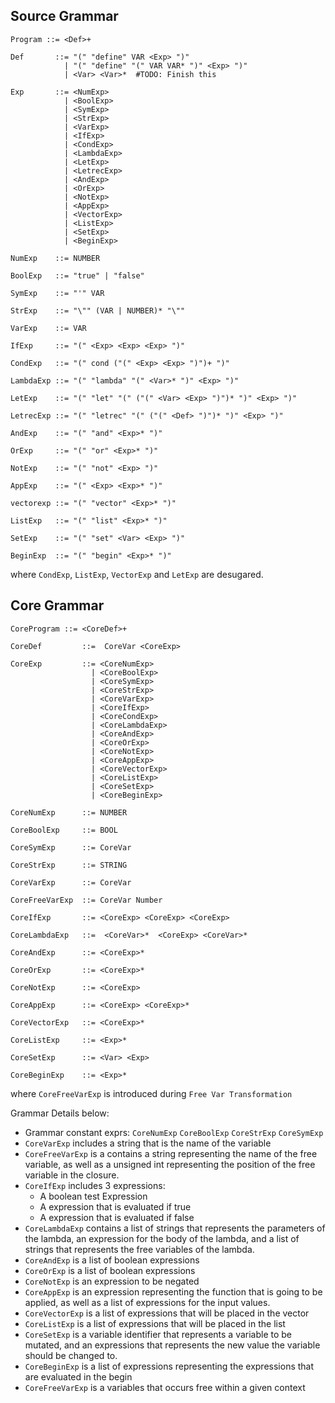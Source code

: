 

## Source Grammar
```shell
Program ::= <Def>+

Def       ::= "(" "define" VAR <Exp> ")"
            | "(" "define" "(" VAR VAR* ")" <Exp> ")"
            | <Var> <Var>*  #TODO: Finish this

Exp       ::= <NumExp>
            | <BoolExp>
            | <SymExp>
            | <StrExp>
            | <VarExp>
            | <IfExp>
            | <CondExp>
            | <LambdaExp>
            | <LetExp>
            | <LetrecExp>
            | <AndExp>
            | <OrExp>
            | <NotExp>
            | <AppExp>
            | <VectorExp>
            | <ListExp>
            | <SetExp>
            | <BeginExp>

NumExp    ::= NUMBER

BoolExp   ::= "true" | "false"

SymExp    ::= "'" VAR

StrExp    ::= "\"" (VAR | NUMBER)* "\""

VarExp    ::= VAR

IfExp     ::= "(" <Exp> <Exp> <Exp> ")"

CondExp   ::= "(" cond ("(" <Exp> <Exp> ")")+ ")"

LambdaExp ::= "(" "lambda" "(" <Var>* ")" <Exp> ")"

LetExp    ::= "(" "let" "(" ("(" <Var> <Exp> ")")* ")" <Exp> ")"

LetrecExp ::= "(" "letrec" "(" ("(" <Def> ")")* ")" <Exp> ")"

AndExp    ::= "(" "and" <Exp>* ")"

OrExp     ::= "(" "or" <Exp>* ")"

NotExp    ::= "(" "not" <Exp> ")"

AppExp    ::= "(" <Exp> <Exp>* ")"

vectorexp ::= "(" "vector" <Exp>* ")"

ListExp   ::= "(" "list" <Exp>* ")"

SetExp    ::= "(" "set" <Var> <Exp> ")"

BeginExp  ::= "(" "begin" <Exp>* ")"  
```
where `CondExp`, `ListExp`, `VectorExp` and `LetExp` are desugared.


## Core Grammar
```shell
CoreProgram ::= <CoreDef>+

CoreDef         ::=  CoreVar <CoreExp> 

CoreExp         ::= <CoreNumExp>
                  | <CoreBoolExp>
                  | <CoreSymExp>
                  | <CoreStrExp>
                  | <CoreVarExp>
                  | <CoreIfExp>
                  | <CoreCondExp>
                  | <CoreLambdaExp>
                  | <CoreAndExp>
                  | <CoreOrExp>
                  | <CoreNotExp>
                  | <CoreAppExp>
                  | <CoreVectorExp>
                  | <CoreListExp>
                  | <CoreSetExp>
                  | <CoreBeginExp>

CoreNumExp      ::= NUMBER

CoreBoolExp     ::= BOOL

CoreSymExp      ::= CoreVar

CoreStrExp      ::= STRING

CoreVarExp      ::= CoreVar

CoreFreeVarExp  ::= CoreVar Number

CoreIfExp       ::= <CoreExp> <CoreExp> <CoreExp> 

CoreLambdaExp   ::=  <CoreVar>*  <CoreExp> <CoreVar>*

CoreAndExp      ::= <CoreExp>* 

CoreOrExp       ::= <CoreExp>* 

CoreNotExp      ::= <CoreExp>

CoreAppExp      ::= <CoreExp> <CoreExp>*

CoreVectorExp   ::= <CoreExp>*

CoreListExp     ::= <Exp>*

CoreSetExp      ::= <Var> <Exp>

CoreBeginExp    ::= <Exp>* 
```

where `CoreFreeVarExp` is introduced during `Free Var Transformation`


Grammar Details below:
- Grammar constant exprs: `CoreNumExp` `CoreBoolExp` `CoreStrExp` `CoreSymExp`
- `CoreVarExp` includes a string that is the name of the variable
- `CoreFreeVarExp` is a contains a string representing the name of the free
  variable, as well as a unsigned int representing the position of the free
  variable in the closure.
- `CoreIfExp` includes 3 expressions: 
  - A boolean test Expression
  - A expression that is evaluated if true 
  - A expression that is evaluated if false
- `CoreLambdaExp` contains a list of strings that represents the parameters of the
  lambda, an expression for the body of the lambda, and a list of strings that
  represents the free variables of the lambda.
- `CoreAndExp` is a list of boolean expressions
- `CoreOrExp` is a list of boolean expressions
- `CoreNotExp` is an expression to be negated
- `CoreAppExp` is an expression representing the function that is going to be
  applied, as well as a list of expressions for the input values.
- `CoreVectorExp` is a list of expressions that will be placed in the vector
- `CoreListExp` is a list of expressions that will be placed in the list
- `CoreSetExp` is a variable identifier that represents a variable to be mutated,
  and an expressions that represents the new value the variable should be changed
  to.
- `CoreBeginExp` is a list of expressions representing the expressions that are
  evaluated in the begin
- `CoreFreeVarExp` is a variables that occurs free within a given context